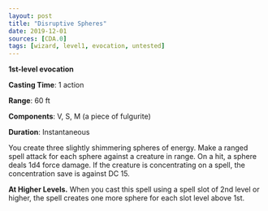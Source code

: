 ```yaml
---
layout: post
title: "Disruptive Spheres"
date: 2019-12-01
sources: [CDA.0]
tags: [wizard, level1, evocation, untested]
---
```


**1st-level evocation**

**Casting Time**: 1 action

**Range**: 60 ft

**Components**: V, S, M (a piece of fulgurite)

**Duration**: Instantaneous

You create three slightly shimmering spheres of energy. Make a ranged spell attack for each sphere against a creature in range. On a hit, a sphere deals 1d4 force damage. If the creature is concentrating on a spell, the concentration save is against DC 15.

**At Higher Levels.** When you cast this spell using a spell slot of 2nd level or higher, the spell creates one more sphere for each slot level above 1st.
